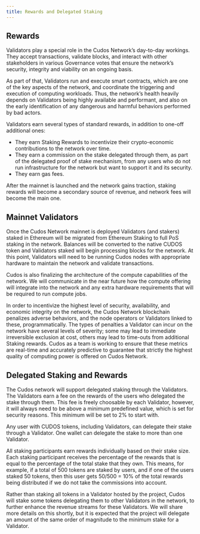```yaml
---
title: Rewards and Delegated Staking
---
```


## Rewards

Validators play a special role in the Cudos Network’s day-to-day workings. They accept transactions, validate blocks, and interact with other stakeholders in various Governance votes that ensure the network’s security, integrity and viability on an ongoing basis.

As part of that, Validators run and execute smart contracts, which are one of the key aspects of the network, and coordinate the triggering and execution of computing workloads. Thus, the network’s health heavily depends on Validators being highly available and performant, and also on the early identification of any dangerous and harmful behaviors performed by bad actors.

Validators earn several types of standard rewards, in addition to one-off additional ones:

* They earn Staking Rewards to incentivize their crypto-economic contributions to the network over time.
* They earn a commission on the stake delegated through them, as part of the delegated proof of stake mechanism, from any users who do not run infrastructure for the network but want to support it and its security.
* They earn gas fees.

After the mainnet is launched and the network gains traction, staking rewards will become a secondary source of revenue, and network fees will become the main one.

## Mainnet Validators

Once the Cudos Network mainnet is deployed Validators (and stakers) staked in Ethereum will be migrated from Ethereum Staking to full PoS staking in the network. Balances will be converted to the native CUDOS token and Validators staked will begin processing blocks for the network. At this point, Validators will need to be running Cudos nodes with appropriate hardware to maintain the network and validate transactions.

Cudos is also finalizing the architecture of the compute capabilities of the network. We will communicate in the near future how the compute offering will integrate into the network and any extra hardware requirements that will be required to run compute jobs.

In order to incentivize the highest level of security, availability, and economic integrity on the network, the Cudos Network blockchain penalizes adverse behaviors, and the node operators or Validators linked to these, programmatically. The types of penalties a Validator can incur on the network have several levels of severity; some may lead to immediate irreversible exclusion at cost, others may lead to time-outs from additional Staking rewards. Cudos as a team is working to ensure that these metrics are real-time and accurately predictive to guarantee that strictly the highest quality of computing power is offered on Cudos Network.

## Delegated Staking and Rewards

The Cudos network will support delegated staking through the Validators. The Validators earn a fee on the rewards of the users who delegated the stake through them. This fee is freely choosable by each Validator, however, it will always need to be above a minimum predefined value, which is set for security reasons. This minimum will be set to 2% to start with.

Any user with CUDOS tokens, including Validators, can delegate their stake through a Validator. One wallet can delegate the stake to more than one Validator.

All staking participants earn rewards individually based on their stake size. Each staking participant receives the percentage of the rewards that is equal to the percentage of the total stake that they own. This means, for example, if a total of 500 tokens are staked by users, and if one of the users staked 50 tokens, then this user gets 50/500 = 10% of the total rewards being distributed if we do not take the commissions into account.

Rather than staking all tokens in a Validator hosted by the project, Cudos will stake some tokens delegating them to other Validators in the network, to further enhance the revenue streams for these Validators. We will share more details on this shortly, but it is expected that the project will delegate an amount of the same order of magnitude to the minimum stake for a Validator.
